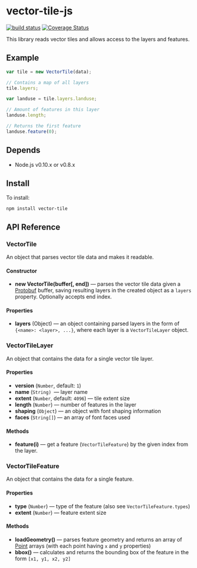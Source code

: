 # vector-tile-js

[![build status](https://secure.travis-ci.org/mapbox/vector-tile-js.png)](http://travis-ci.org/mapbox/vector-tile-js) [![Coverage Status](https://coveralls.io/repos/mapbox/vector-tile-js/badge.png)](https://coveralls.io/r/mapbox/vector-tile-js)

This library reads vector tiles and allows access to the layers and features.

## Example

```js
var tile = new VectorTile(data);

// Contains a map of all layers
tile.layers;

var landuse = tile.layers.landuse;

// Amount of features in this layer
landuse.length;

// Returns the first feature
landuse.feature(0);
```

## Depends

 - Node.js v0.10.x or v0.8.x


## Install

To install:

    npm install vector-tile


## API Reference


### VectorTile

An object that parses vector tile data and makes it readable.

#### Constructor

- **new VectorTile(buffer[, end])** &mdash;
  parses the vector tile data given a [Protobuf](https://github.com/mapbox/pbf) buffer,
  saving resulting layers in the created object as a `layers` property. Optionally accepts end index.

#### Properties

- **layers** (Object) &mdash; an object containing parsed layers in the form of `{<name>: <layer>, ...}`,
where each layer is a `VectorTileLayer` object.


### VectorTileLayer

An object that contains the data for a single vector tile layer.

#### Properties

- **version** (`Number`, default: `1`)
- **name** (`String) `&mdash; layer name
- **extent** (`Number`, default: `4096`) &mdash; tile extent size
- **length** (`Number`) &mdash; number of features in the layer
- **shaping** (`Object`) &mdash; an object with font shaping information
- **faces** (`String[]`) &mdash; an array of font faces used

#### Methods

- **feature(i)** &mdash; get a feature (`VectorTileFeature`) by the given index from the layer.


### VectorTileFeature

An object that contains the data for a single feature.

#### Properties

- **type** (`Number`) &mdash; type of the feature (also see `VectorTileFeature.types`)
- **extent** (`Number`) &mdash; feature extent size

#### Methods

- **loadGeometry()** &mdash; parses feature geometry and returns an array of
  [Point](https://github.com/mapbox/point-geometry) arrays (with each point having `x` and `y` properties)
- **bbox()** &mdash; calculates and returns the bounding box of the feature in the form `[x1, y1, x2, y2]`

